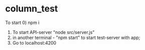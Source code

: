 # column_test
To start
0) npm i
1)  To start API-server "node src/server.js"
2) in another terminal - "npm start" to start test-server with app;
3) Go to localhost:4200
